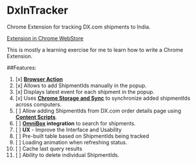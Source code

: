DxInTracker
===========

Chrome Extension for tracking DX.com shipments to India.

[Extension in Chrome WebStore](https://chrome.google.com/webstore/detail/dx-shipment-tracker-for-i/kcdlapnkooffcjoamidhdbbcepoibbdj)

This is mostly a learning exercise for me to learn how to write a Chrome Extension.

##Features:
1. [x] [**Browser Action**](https://developer.chrome.com/extensions/browserAction)
  1. [x] Allows to add ShipmentIds manually in the popup.
  2. [x] Displays latest event for each shipment in the popup.
2. [x] Uses [**Chrome Storage and Sync**](https://developer.chrome.com/extensions/storage) to synchronize added shipmentIds across computers.
3. [ ] Allow adding ShipmentIds from DX.com order details page using [**Content Scripts**](https://developer.chrome.com/extensions/content_scripts).
4. [ ] **[OmniBox](https://developer.chrome.com/extensions/omnibox) integration** to search for shipments.
5. [ ] **UX** - Improve the Interface and Usability
  1. [ ] Pre-built table based on ShipmentIds being tracked
  2. [ ] Loading animation when refreshing status.
  3. [ ] Cache last query results
  4. [ ] Ability to delete individual ShipmentIds.

